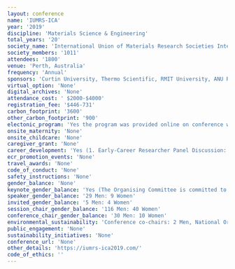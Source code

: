 ```yaml
---
layout: conference 
name: 'IUMRS-ICA'
year: '2019'
discipline: 'Materials Science & Engineering'
total_years: '20'
society_name: 'International Union of Materials Research Societies International'
society_members: '1011'
attendees: '1800'
venue: 'Perth, Australia'
frequency: 'Annual'
sponsors: 'Curtin University, Thermo Scientific, RMIT University, ANU Research School of Physics and Engineering and College of Engineering and Computer Science, IFM, ANFF, Australian Nanotechnology Network, Microscopy Australia, Materials, Australian Academy of Science, NPI Lasers, metals, Qantas Airline, Materials Research Society Singapore, Perth Convention Bureau, Perth Convention and Exhibition Centre'
virtual_option: 'None'
digital_archives: 'None'
attendance_cost: ' $2000-$4000'
registration_fee: '$446-731'
carbon_footprint: '3600'
other_carbon_footprint: '900'
electonic_program: 'Yes the program was provided online on conference website.'
onsite_maternity: 'None'
onsite_childcare: 'None'
caregiver_grant: 'None'
career_development: 'Yes (1. Early-Career Researcher Panel Discussion: Academic Career Pathways.  2. Scientific Writing Workshop.  3.Lunchtime session: Meet The Editors)'
ecr_promotion_events: 'None'
travel_awards: 'None'
code_of_conduct: 'None'
safety_instructions: 'None'
gender_balance: 'None'
keynote_gender_balance: 'Yes (The Organising Committee is committed to the promotion of equity and recognition of diversity at the IUMRS International Conference in Asia. Our aim is to provide an environment that fosters fairness, equity, and respect for social and cultural diversity, and that is free from unlawful Discrimination, Bullying, Harassment, Vilification and Victimisation. We strive to offer equal opportunities for participation in all aspects of the Conference with a minimum of 30percent of all plenary, keynote and invited speakers to be female, as well as session chairs and our own organising committees. Our goals to increase diversity include: – To encourage individual differences to be valued at all levels; – To generate awareness of diversity, inclusivity, accessibility and transparency issues. – To develop targets around diversity to be embedded across all IUMRS-ICA activities; – To ensure activities and targets to improve diversity, inclusivity, accessibility and transparency are initiated, led and monitored. We encourage any attendee to make contact if they require family-friendly measures so that we can facilitate their availability. In developing our gender balance policy we were influenced by the following articles: The Lorne Protein conference article on the Women in Science Australia webpage (link to https://womeninscienceaust.org/2015/11/15/achieving-gender-balance-in-less-than-3-years/), and the “Ten Simple Rules to Achieve Conference Speaker Gender Balance” (link to https://www.ncbi.nlm.nih.gov/pmc/articles/PMC4238945/).) see full statement here: https://iumrs-ica2019.com/equity-diversity-policy/'
speaker_gender_balance: '29 Men: 9 Women'
invited_gender_balance: '5 Men: 4 Women'
session_chair_gender_balance: '116 Men: 40 Women'
conference_chair_gender_balance: '30 Men: 10 Women'
environmental_sustainability: 'Conference co-chairs: 2 Men, National Organising Committee: 8 Men : 7 Women'
public_engagement: 'None'
sustainability_initiatives: 'None'
conference_url: 'None'
other_details: 'https://iumrs-ica2019.com/'
code_of_ethics: ''
---
```

